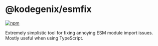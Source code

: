 # @kodegenix/esmfix

[![npm](https://img.shields.io/npm/v/@kodegenix/esmfix)](https://www.npmjs.com/package/@kodegenix/esmfix)

Extremely simplistic tool for fixing annoying ESM module import issues. Mostly useful when using TypeScript.
